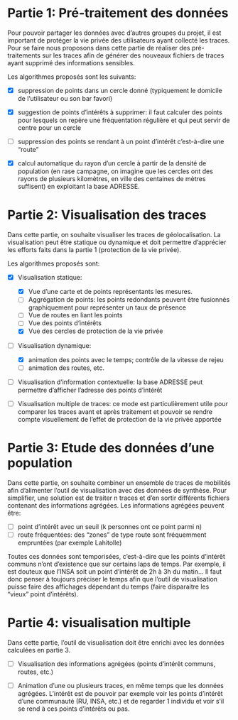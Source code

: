 Partie 1: Pré-traitement des données
==

Pour pouvoir partager les données avec d’autres groupes du projet, il est important de protéger la vie privée des utilisateurs ayant collecté les traces. Pour se faire nous proposons dans cette partie de réaliser des pré-traitements sur les traces afin de générer des nouveaux fichiers de traces ayant supprimé des informations sensibles.

Les algorithmes proposés sont les suivants:
- [X] suppression de points dans un cercle donné (typiquement le domicile de l’utilisateur ou son bar favori)
- [X] suggestion de points d’intérêts à supprimer: il faut calculer des points pour lesquels on repère une fréquentation régulière et qui peut servir de centre pour un cercle
- [ ] suppression des points se rendant à un point d’intérêt c’est-à-dire une “route”
- [X] calcul automatique du rayon d’un cercle à partir de la densité de population (en rase campagne, on imagine que les cercles ont des rayons de plusieurs kilomètres, en ville des centaines de mètres suffisent) en exploitant la base ADRESSE.


Partie 2: Visualisation des traces
==

Dans cette partie, on souhaite visualiser les traces de géolocalisation. La visualisation peut être statique ou dynamique et doit permettre d’apprécier les efforts faits dans la partie 1 (protection de la vie privée).

Les algorithmes proposés sont:

- [X] Visualisation statique:
	- [X] Vue d’une carte et de points représentants les mesures.
	- [ ] Aggrégation de points: les points redondants peuvent être fusionnés graphiquement pour représenter un taux de présence
	- [ ] Vue de routes en liant les points
	- [ ] Vue des points d’intérêts
	- [X] Vue des cercles de protection de la vie privée
- [ ] Visualisation dynamique:
	- [X] animation des points avec le temps; contrôle de la vitesse de rejeu
	- [ ] animation des routes, etc.
- [ ] Visualisation d’information contextuelle: la base ADRESSE peut permettre d’afficher l’adresse des points d’intérêt
- [ ] Visualisation multiple de traces: ce mode est particulièrement utile pour comparer les traces avant et après traitement et pouvoir se rendre compte visuellement de l’effet de protection de la vie privée apportée


Partie 3: Etude des données d’une population
==

Dans cette partie, on souhaite combiner un ensemble de traces de mobilités afin d’alimenter l’outil de visualisation avec des données de synthèse. Pour simplifier, une solution est de traiter n traces et d’en sortir différents fichiers contenant des informations agrégées. Les informations agrégées peuvent être:

- [ ] point d’intérêt avec un seuil (k personnes ont ce point parmi n)
- [ ] route fréquentées: des “zones” de type route sont fréquemment empruntées (par exemple Lahitolle)

Toutes ces données sont temporisées, c’est-à-dire que les points d’intérêt communs n’ont d’existence que sur certains laps de temps. Par exemple, il est douteux que l’INSA soit un point d’intérêt de 2h à 3h du matin… Il faut donc penser à toujours préciser le temps afin que l’outil de visualisation puisse faire des affichages dépendant du temps (faire disparaitre les “vieux” point d’intérêts).

Partie 4: visualisation multiple
==

Dans cette partie, l’outil de visualisation doit être enrichi avec les données calculées en partie 3.

- [ ] Visualisation des informations agrégées (points d’intérêt communs, routes, etc.)
- [ ] Animation d’une ou plusieurs traces, en même temps que les données agrégées. L’intérêt est de pouvoir par exemple voir les points d’intérêt d’une communauté (RU, INSA, etc.) et de regarder 1 individu et voir s’il se rend à ces points d’intérêts ou pas.


